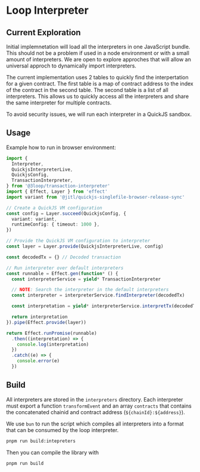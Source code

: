 # Loop Interpreter

## Current Exploration

Initial implemnetation will load all the interpreters in one JavaScript bundle. This should not be a problem if used in a node environment or with a small amount of interpreters. We are open to explore approches that will allow an universal approch to dynamically import interpreters.

The current implementation uses 2 tables to quickly find the interpertation for a given contract. The first table is a map of contract address to the index of the contract in the second table. The second table is a list of all interpreters. This allows us to quickly access all the interpreters and share the same interpreter for multiple contracts.

To avoid security issues, we will run each interpreter in a QuickJS sandbox.

## Usage

Example how to run in browser environment:

```ts
import {
  Interpreter,
  QuickjsInterpreterLive,
  QuickjsConfig,
  TransactionInterpreter,
} from '@3loop/transaction-interpreter'
import { Effect, Layer } from 'effect'
import variant from '@jitl/quickjs-singlefile-browser-release-sync'

// Create a QuickJS VM configuration
const config = Layer.succeed(QuickjsConfig, {
  variant: variant,
  runtimeConfig: { timeout: 1000 },
})

// Provide the QuickJS VM configuration to interpreter
const layer = Layer.provide(QuickjsInterpreterLive, config)

const decodedTx = {} // Decoded transaction

// Run interpreter over default interpreters
const runnable = Effect.gen(function* () {
  const interpreterService = yield* TransactionInterpreter

  // NOTE: Search the interpreter in the default interpreters
  const interpreter = interpreterService.findInterpreter(decodedTx)

  const interpretation = yield* interpreterService.interpretTx(decodedTx, interpreter)

  return interpretation
}).pipe(Effect.provide(layer))

return Effect.runPromise(runnable)
  .then((interpretation) => {
    console.log(interpretation)
  })
  .catch((e) => {
    console.error(e)
  })
```

## Build

All interpreters are stored in the `interpreters` directory. Each interpreter must export a function `transformEvent` and an array `contracts` that contains the concatenated chainid and contract address (`${chainId}:${address}`).

We use `bun` to run the script which compiles all interpreters into a format that can be consumed by the loop interpreter.

```bash
pnpm run build:intepreters
```

Then you can compile the library with

```bash
pnpm run build
```
